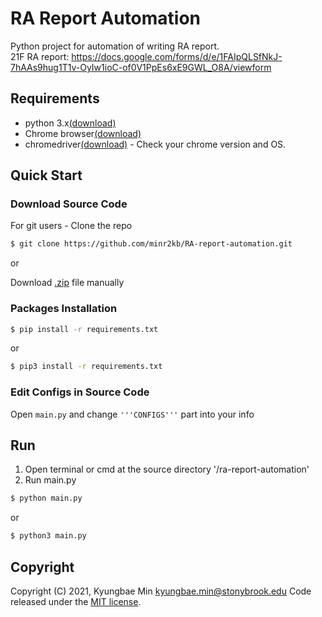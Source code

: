 # RA Report Automation

Python project for automation of writing RA report.  
21F RA report: https://docs.google.com/forms/d/e/1FAIpQLSfNkJ-7hAAs9hug1T1v-OyIw1ioC-of0V1PpEs6xE9GWL_O8A/viewform

## Requirements

-   python 3.x[(download)](https://www.python.org/downloads/)
-   Chrome browser[(download)](https://www.google.co.kr/chrome/?brand=QCDH&gclid=Cj0KCQjwssyJBhDXARIsAK98ITSvuMEL3PWOhue2Wq2ZZEu_DwaV3RXTO1m95CuMvyNoFMLk3QdS5uIaAgXoEALw_wcB&gclsrc=aw.ds)
-   chromedriver[(download)](https://chromedriver.chromium.org/downloads) - Check your chrome version and OS.

## Quick Start

### Download Source Code

For git users - Clone the repo

```bash
$ git clone https://github.com/minr2kb/RA-report-automation.git
```

or

Download [.zip](https://github.com/minr2kb/RA-report-automation/archive/refs/heads/master.zip) file manually

### Packages Installation

```bash
$ pip install -r requirements.txt
```

or

```bash
$ pip3 install -r requirements.txt
```

### Edit Configs in Source Code

Open `main.py` and change `'''CONFIGS'''` part into your info

## Run

1. Open terminal or cmd at the source directory '/ra-report-automation'
2. Run main.py

```bash
$ python main.py
```

or

```bash
$ python3 main.py
```

## Copyright

Copyright (C) 2021, Kyungbae Min <kyungbae.min@stonybrook.edu>
Code released under the [MIT license](https://github.com/minr2kb/RA-report-automation/blob/master/LICENSE).
